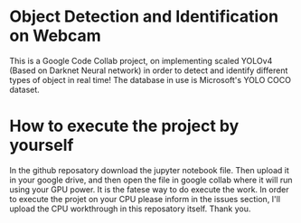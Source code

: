 # Object Detection and Identification on Webcam
This is a Google Code Collab project, on implementing scaled YOLOv4 (Based on Darknet Neural network) in order to detect and identify different types of object in real time! The database in use is Microsoft's YOLO COCO dataset.




# How to execute the project by yourself
In the github reposatory download the jupyter notebook file. Then upload it in your google drive, and then open the file in google collab where it will run using your GPU power. It is the fatese way to do execute the work. In order to execute the projet on your CPU please inform in the issues section, I'll upload the CPU workthrough in this reposatory itself. Thank you.
